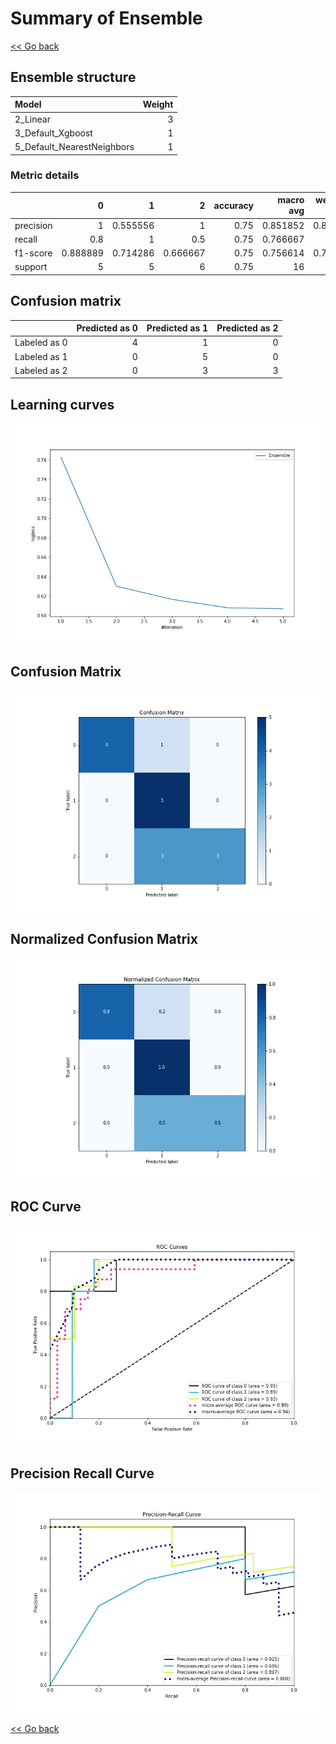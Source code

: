# Summary of Ensemble

[<< Go back](../README.md)


## Ensemble structure
| Model                      |   Weight |
|:---------------------------|---------:|
| 2_Linear                   |        3 |
| 3_Default_Xgboost          |        1 |
| 5_Default_NearestNeighbors |        1 |

### Metric details
|           |        0 |        1 |        2 |   accuracy |   macro avg |   weighted avg |   logloss |
|:----------|---------:|---------:|---------:|-----------:|------------:|---------------:|----------:|
| precision | 1        | 0.555556 | 1        |       0.75 |    0.851852 |       0.861111 |  0.607099 |
| recall    | 0.8      | 1        | 0.5      |       0.75 |    0.766667 |       0.75     |  0.607099 |
| f1-score  | 0.888889 | 0.714286 | 0.666667 |       0.75 |    0.756614 |       0.750992 |  0.607099 |
| support   | 5        | 5        | 6        |       0.75 |   16        |      16        |  0.607099 |


## Confusion matrix
|              |   Predicted as 0 |   Predicted as 1 |   Predicted as 2 |
|:-------------|-----------------:|-----------------:|-----------------:|
| Labeled as 0 |                4 |                1 |                0 |
| Labeled as 1 |                0 |                5 |                0 |
| Labeled as 2 |                0 |                3 |                3 |

## Learning curves
![Learning curves](learning_curves.png)
## Confusion Matrix

![Confusion Matrix](confusion_matrix.png)


## Normalized Confusion Matrix

![Normalized Confusion Matrix](confusion_matrix_normalized.png)


## ROC Curve

![ROC Curve](roc_curve.png)


## Precision Recall Curve

![Precision Recall Curve](precision_recall_curve.png)



[<< Go back](../README.md)
